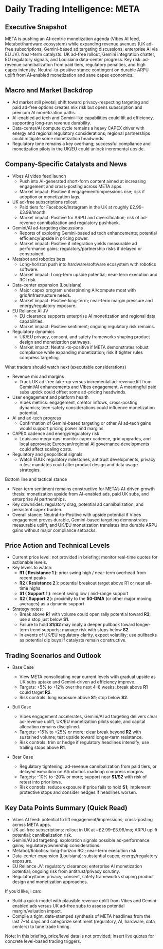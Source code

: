 # Daily Trading Intelligence: META

## Executive Snapshot
META is pushing an AI-centric monetization agenda (Vibes AI feed, Metabot/hardware ecosystem) while expanding revenue avenues (UK ad-free subscriptions, Gemini-based ad targeting discussions, enterprise AI via EU JV). Near-term catalysts: UK ad-free rollout, Gemini integration chatter, EU regulatory signals, and Louisiana data-center progress. Key risk: ad-revenue cannibalization from paid tiers, regulatory penalties, and high capex intensity. Neutral-to-positive stance contingent on durable ARPU uplift from AI-enabled monetization and sane capex economics.

## Macro and Market Backdrop
- Ad market still pivotal; shift toward privacy-respecting targeting and paid ad-free options creates mix risk but opens subscription and premium AI monetization paths.
- AI-enabled ad tech and Gemini-like capabilities could lift ad efficiency, supporting long-run revenue durability.
- Data-center/AI compute cycle remains a heavy CAPEX driver with energy and regional regulatory considerations; regional partnerships could mitigate some monetization headwinds.
- Regulatory tone remains a key overhang; successful compliance and monetization pilots in the UK/EU could unlock incremental upside.

## Company-Specific Catalysts and News
- Vibes AI video feed launch
  - Push into AI-generated short-form content aimed at increasing engagement and cross-posting across META apps.
  - Market impact: Positive if engagement/impressions rise; risk if adoption or monetization lags.
- UK ad-free subscriptions rollout
  - Paid tiers for Facebook/Instagram in the UK at roughly £2.99–£3.99/month.
  - Market impact: Positive for ARPU and diversification; risk of ad-revenue cannibalization and regulatory pushback.
- Gemini/AI ad-targeting discussions
  - Reports of exploring Gemini-based ad tech enhancements; potential efficiency/upside in pricing power.
  - Market impact: Positive if integration yields measurable ad performance gains; regulatory/partnership risks if delayed or constrained.
- Metabot and robotics bets
  - Long-horizon push into hardware/software ecosystem with robotics software.
  - Market impact: Long-term upside potential; near-term execution and ROI risk.
- Data-center expansion (Louisiana)
  - Major capex program underpinning AI/compute moat with grid/infrastructure needs.
  - Market impact: Positive long-term; near-term margin pressure and energy/regulatory exposure.
- EU Reliance AI JV
  - EU clearance supports enterprise AI monetization and regional data capabilities.
  - Market impact: Positive sentiment; ongoing regulatory risk remains.
- Regulatory dynamics
  - UK/EU privacy, consent, and safety frameworks shaping product design and monetization pathways.
  - Market impact: Neutral-to-positive if META demonstrates robust compliance while expanding monetization; risk if tighter rules compress targeting.

What traders should watch next (executable considerations)
- Revenue mix and margins
  - Track UK ad-free take-up versus incremental ad-revenue lift from Gemini/AI enhancements and Vibes engagement. A meaningful paid subs uptick could offset some ad-pricing headwinds.
- User engagement and platform health
  - Vibes metrics: engagement, creator inflows, cross-posting dynamics; teen-safety considerations could influence monetization potential.
- AI and ad-tech progress
  - Confirmation of Gemini-based targeting or other AI ad-tech gains would support pricing power and margins.
- CAPEX cadence and energy/regulatory risk
  - Louisiana mega-ops: monitor capex cadence, grid upgrades, and local approvals; European/regional AI governance developments could affect scaling costs.
- Regulatory and geopolitical signals
  - Watch EUUK regulatory milestones, antitrust developments, privacy rules; mandates could alter product design and data usage strategies.

Bottom line and tactical stance
- Near-term sentiment remains constructive for META’s AI-driven growth thesis: monetization upside from AI-enabled ads, paid UK subs, and enterprise AI partnerships.
- Key downsides: regulatory drag, potential ad cannibalization, and persistent capex burden.
- Overall stance: Neutral-to-Positive with upside potential if Vibes engagement proves durable, Gemini-based targeting demonstrates measurable uplift, and UK/EU monetization translates into durable ARPU gains without major compliance setbacks.

## Price Action and Technical Levels
- Current price level: not provided in briefing; monitor real-time quotes for actionable levels.
- Key levels to watch:
  - **R1 ( Resistance 1 )**: prior swing high / near-term overhead from recent peaks
  - **R2 ( Resistance 2 )**: potential breakout target above R1 or near all-time highs
  - **S1 ( Support 1 )**: recent swing low / mid-range support
  - **S2 ( Support 2 )**: proximity to the **50-DMA** (or other major moving averages) as a dynamic support
- Strategy notes:
  - Break above **R1** with volume could open rally potential toward **R2**; use a stop just below **S1**.
  - Failure to hold **S1/S2** may imply a deeper pullback toward longer-term trend supports; manage risk with stops below **S2**.
  - In events of UK/EU regulatory clarity, expect volatility; use pullbacks as potential dip buys if catalysts remain constructive.

## Trading Scenarios and Outlook
- Base Case
  - View META consolidating near current levels with gradual upside as UK subs uptake and Gemini-driven ad efficiency improve.
  - Targets: +5% to +12% over the next 4–8 weeks; break above **R1** could target **R2**.
  - Risk controls: long exposure above **S1**; stop below **S2**.

- Bull Case
  - Vibes engagement accelerates, Gemini/AI ad targeting delivers clear ad-revenue uplift, UK/EU monetization pilots scale, and capital allocation remains disciplined.
  - Targets: +15% to +25% or more; clear break beyond **R2** with sustained volume; test upside toward longer-term resistance.
  - Risk controls: trim or hedge if regulatory headlines intensify; use trailing stops above **R1**.

- Bear Case
  - Regulatory tightening, ad-revenue cannibalization from paid tiers, or delayed execution on AI/robotics roadmap compress margins.
  - Targets: -10% to -20% or more; support near **S1/S2** with risk of retest into prior lows.
  - Risk controls: reduce exposure if price fails to hold **S1**; implement protective stops and consider hedges if headlines worsen.

## Key Data Points Summary (Quick Read)
- Vibes AI feed: potential to lift engagement/impressions; cross-posting across META apps.
- UK ad-free subscriptions: rollout in UK at ~£2.99–£3.99/mo; ARPU uplift potential; cannibalization risk.
- Gemini/AI ad targeting: exploration signals possible ad-performance gains; regulatory/ownership considerations.
- Metabot/Robotics: long-horizon ROI; near-term execution risk.
- Data-center expansion (Louisiana): substantial capex; energy/regulatory exposure.
- EU Reliance JV: regulatory clearance; enterprise AI monetization potential; ongoing risk from antitrust/privacy scrutiny.
- Regulatory/tone: privacy, consent, safety frameworks shaping product design and monetization approaches.

If you’d like, I can:
- Build a quick model with plausible revenue uplift from Vibes and Gemini-enabled ads versus UK ad-free subs to assess potential margin/valuation impact.
- Compile a tight, date-stamped synthesis of META headlines from the last 7–14 days and categorize sentiment (regulatory, AI, hardware, data centers) to tune trade timing.

Note: In this briefing, price/level data is not provided; insert live quotes for concrete level-based trading triggers.